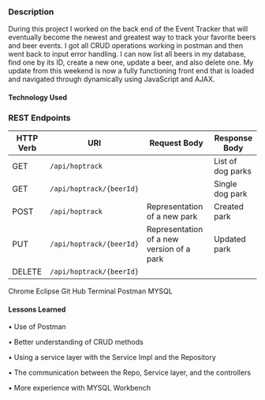 ### Description

During this project I worked on the back end of the Event Tracker that will eventually become the newest and greatest way to track your favorite beers and beer events. I got all CRUD operations working in postman and then went back to input error handling. I can now list all beers in my database, find one by its ID, create a new one, update a beer, and also delete one. My update from this weekend is now a fully functioning front end that is loaded and navigated through dynamically using JavaScript and AJAX.

#### Technology Used

### REST Endpoints 

| HTTP Verb | URI                      | Request Body | Response Body |
|-----------|--------------------------|--------------|---------------|
| GET       | `/api/hoptrack`          |              | List of dog parks |
| GET       | `/api/hoptrack/{beerId}` |              | Single dog park | 
| POST      | `/api/hoptrack`          | Representation of a new park| Created park |
| PUT       | `/api/hoptrack/{beerId}` | Representation of a new version of a park | Updated park|
| DELETE    | `/api/hoptrack/{beerId}` |              |                | 

Chrome 
Eclipse 
Git Hub 
Terminal
Postman
MYSQL

#### Lessons Learned

•	Use of Postman

•	Better understanding of CRUD methods

•	Using a service layer with the Service Impl and the Repository

•	The communication between the Repo, Service layer, and the controllers

•	More experience with MYSQL Workbench
